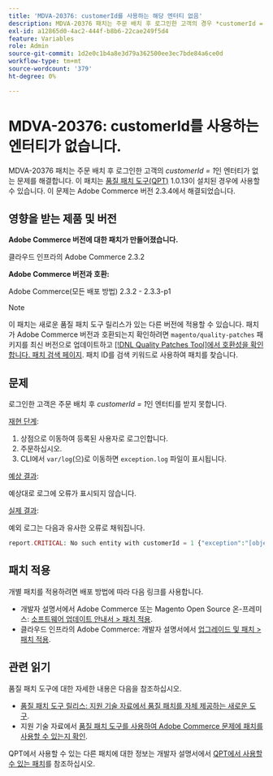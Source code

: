 ```yaml
---
title: 'MDVA-20376: customerId를 사용하는 해당 엔터티 없음'
description: MDVA-20376 패치는 주문 배치 후 로그인한 고객의 경우 *customerId = 1* 오류가 있는 엔티티가 없음 문제를 해결합니다. 이 패치는 [Quality Patches Tool (QPT)](https://devdocs.magento.com/guides/v2.4/comp-mgr/patching.html#mqp) 1.0.13이 설치된 경우 사용할 수 있습니다. 이 문제는 Adobe Commerce 버전 2.3.4에서 해결되었습니다.
exl-id: a12865d0-4ac2-444f-b8b6-22cae249f5d4
feature: Variables
role: Admin
source-git-commit: 1d2e0c1b4a8e3d79a362500ee3ec7bde84a6ce0d
workflow-type: tm+mt
source-wordcount: '379'
ht-degree: 0%

---
```


# MDVA-20376: customerId를 사용하는 엔터티가 없습니다.

MDVA-20376 패치는 주문 배치 후 로그인한 고객의 *customerId = 1*&#x200B;인 엔터티가 없는 문제를 해결합니다. 이 패치는 [품질 패치 도구(QPT)](https://devdocs.magento.com/guides/v2.4/comp-mgr/patching.html#mqp) 1.0.13이 설치된 경우에 사용할 수 있습니다. 이 문제는 Adobe Commerce 버전 2.3.4에서 해결되었습니다.

## 영향을 받는 제품 및 버전

**Adobe Commerce 버전에 대한 패치가 만들어졌습니다.**

클라우드 인프라의 Adobe Commerce 2.3.2

**Adobe Commerce 버전과 호환:**

Adobe Commerce(모든 배포 방법) 2.3.2 - 2.3.3-p1

>[!NOTE]
>
>이 패치는 새로운 품질 패치 도구 릴리스가 있는 다른 버전에 적용할 수 있습니다. 패치가 Adobe Commerce 버전과 호환되는지 확인하려면 `magento/quality-patches` 패키지를 최신 버전으로 업데이트하고 [[!DNL Quality Patches Tool]에서 호환성을 확인합니다. 패치 검색 페이지](https://devdocs.magento.com/quality-patches/tool.html#patch-grid). 패치 ID를 검색 키워드로 사용하여 패치를 찾습니다.

## 문제

로그인한 고객은 주문 배치 후 *customerId = 1*&#x200B;인 엔터티를 받지 못합니다.

<u>재현 단계</u>:

1. 상점으로 이동하여 등록된 사용자로 로그인합니다.
1. 주문하십시오.
1. CLI에서 `var/log`(으)로 이동하면 `exception.log` 파일이 표시됩니다.

<u>예상 결과</u>:

예상대로 로그에 오류가 표시되지 않습니다.

<u>실제 결과</u>:

예외 로그는 다음과 유사한 오류로 채워집니다.

```php
report.CRITICAL: No such entity with customerId = 1 {"exception":"[object] (Magento\\Framework\\Exception\\NoSuchEntityException(code: 0): No such entity with customerId = 1 at /mnt/data/home/nyarlaga/dev/232/vendor/magento/framework/Exception/NoSuchEntityException.php:50)"} []
```

## 패치 적용

개별 패치를 적용하려면 배포 방법에 따라 다음 링크를 사용합니다.

* 개발자 설명서에서 Adobe Commerce 또는 Magento Open Source 온-프레미스: [소프트웨어 업데이트 안내서 > 패치 적용](https://devdocs.magento.com/guides/v2.4/comp-mgr/patching/mqp.html).
* 클라우드 인프라의 Adobe Commerce: 개발자 설명서에서 [업그레이드 및 패치 > 패치 적용](https://devdocs.magento.com/cloud/project/project-patch.html).

## 관련 읽기

품질 패치 도구에 대한 자세한 내용은 다음을 참조하십시오.

* [품질 패치 도구 릴리스: 지원 기술 자료에서 품질 패치를 자체 제공하는 새로운 도구](/help/announcements/adobe-commerce-announcements/magento-quality-patches-released-new-tool-to-self-serve-quality-patches.md).
* 지원 기술 자료에서 [품질 패치 도구를 사용하여 Adobe Commerce 문제에 패치를 사용할 수 있는지 확인](/help/support-tools/patches-available-in-qpt-tool/check-patch-for-magento-issue-with-magento-quality-patches.md).

QPT에서 사용할 수 있는 다른 패치에 대한 정보는 개발자 설명서에서 [QPT에서 사용할 수 있는 패치](https://devdocs.magento.com/quality-patches/tool.html#patch-grid)를 참조하십시오.
